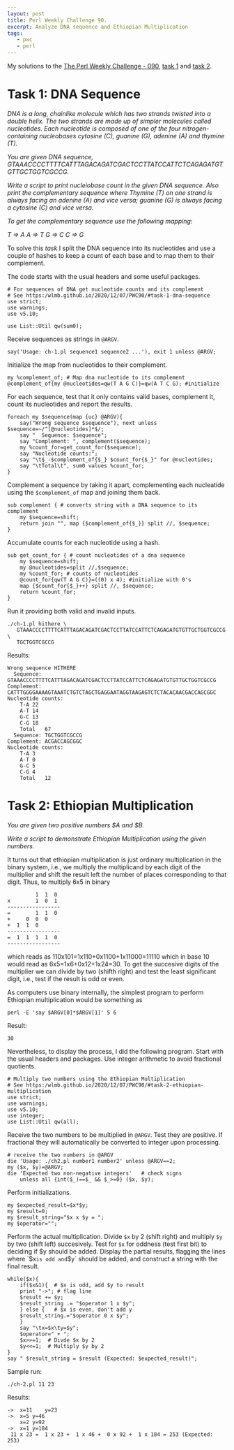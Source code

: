 ```yaml
---
layout: post
title: Perl Weekly Challenge 90.
excerpt: Analyze DNA sequence and Ethiopian Multiplication
tags:
   - pwc
   - perl
---
```


My solutions to the [The Perl Weekly Challenge - 090](https://perlweeklychallenge.org/blog/perl-weekly-challenge-090/#TASK1), [task 1](https://github.com/wlmb/perlweeklychallenge-club/blob/master/challenge-090/wlmb/perl/ch-1.pl) and
[task 2](https://github.com/wlmb/perlweeklychallenge-club/blob/master/challenge-090/wlmb/perl/ch-2.pl).


# Task 1: DNA Sequence

*DNA is a long, chainlike molecule which has two strands twisted into a*
*double helix. The two strands are made up of simpler molecules called*
*nucleotides. Each nucleotide is composed of one of the four*
*nitrogen-containing nucleobases cytosine (C), guanine (G), adenine (A)*
*and thymine (T).*

*You are given DNA sequence, GTAAACCCCTTTTCATTTAGACAGATCGACTCCTTATCCATTCTCAGAGATGTGTTGCTGGTCGCCG.*

*Write a script to print nucleiobase count in the given DNA*
*sequence. Also print the complementary sequence where Thymine (T) on*
*one strand is always facing an adenine (A) and vice versa; guanine (G)*
*is always facing a cytosine (C) and vice versa.*

*To get the complementary sequence use the following mapping:*

*T => A*
*A => T*
*G => C*
*C => G*

To solve this *task* I split the DNA sequence into its nucleotides and use
a couple of hashes to keep a count of each base and to map them to
their complement.

The code starts with the usual headers and some useful packages.


    # For sequences of DNA get nucleotide counts and its complement
    # See https:/wlmb.github.io/2020/12/07/PWC90/#task-1-dna-sequence
    use strict;
    use warnings;
    use v5.10;

    use List::Util qw(sum0);

Receive sequences as strings in `@ARGV`.

    say('Usage: ch-1.pl sequence1 sequence2 ...'), exit 1 unless @ARGV;

Initialize the map from nucleotides to their complement.

    my %complement_of; # Map dna nucleotide to its complement
    @complement_of{my @nucleotides=qw(T A G C)}=qw(A T C G); #initialize

For each sequence, test that it only contains valid bases, complement
it, count its nucleotides and report the results.

    foreach my $sequence(map {uc} @ARGV){
        say("Wrong sequence $sequence"), next unless $sequence=~/^[@nucleotides]*$/;
        say "  Sequence: $sequence";
        say "Complement: ", complement($sequence);
        my %count_for=get_count_for($sequence);
        say "Nucleotide counts:";
        say "\t$_-$complement_of{$_} $count_for{$_}" for @nucleotides;
        say "\tTotal\t", sum0 values %count_for;
    }

Complement a sequence by taking it apart, complementing each
nucleatide using the `$complement_of` map and joining them back.

    sub complement { # converts string with a DNA sequence to its complement
        my $sequence=shift;
        return join "", map {$complement_of{$_}} split //, $sequence;
    }

Accumulate counts for each nucleotide using a hash.

    sub get_count_for { # count nucleotides of a dna sequence
        my $sequence=shift;
        my @nucleotides=split //,$sequence;
        my %count_for; # counts of nucleotides
        @count_for{qw(T A G C)}=((0) x 4); #initialize with 0's
        map {$count_for{$_}++} split //, $sequence;
        return %count_for;
    }

Run it providing both valid and invalid inputs.

    ./ch-1.pl hithere \
       GTAAACCCCTTTTCATTTAGACAGATCGACTCCTTATCCATTCTCAGAGATGTGTTGCTGGTCGCCG \
       TGCTGGTCGCCG

Results:

    Wrong sequence HITHERE
      Sequence: GTAAACCCCTTTTCATTTAGACAGATCGACTCCTTATCCATTCTCAGAGATGTGTTGCTGGTCGCCG
    Complement: CATTTGGGGAAAAGTAAATCTGTCTAGCTGAGGAATAGGTAAGAGTCTCTACACAACGACCAGCGGC
    Nucleotide counts:
    	T-A 22
    	A-T 14
    	G-C 13
    	C-G 18
    	Total	67
      Sequence: TGCTGGTCGCCG
    Complement: ACGACCAGCGGC
    Nucleotide counts:
    	T-A 3
    	A-T 0
    	G-C 5
    	C-G 4
    	Total	12


# Task 2: Ethiopian Multiplication

*You are given two positive numbers $A and $B.*

*Write a script to demonstrate Ethiopian Multiplication using the given numbers.*

It turns out that ethiopian multiplication is just ordinary
multiplication in the binary system, i.e., we multiply the
multiplicand by each digit of the multiplier and shift the result
left the number of places corresponding to that digit.
Thus, to multiply 6x5 in binary

             1  1  0
    x        1  0  1
    -----------------
    =        1  1  0
    +     0  0  0
    +  1  1  0
    -----------------
    =  1  1  1  1  0
    -----------------

which reads as 110x101=1x110+0x1100+1x11000=11110
which in base 10 would read as 6x5=1x6+0x12+1x24=30. To get the
succesive digits of the multiplier we can divide by two (shifth right)
and test the least significant digit, i.e., test if the result is odd
or even.

As computers use binary internally, the simplest program to perform Ethiopian
multiplication would be something as

    perl -E 'say $ARGV[0]*$ARGV[1]' 5 6

Result:

    30

Nevertheless, to display the process, I did the following program.
Start with the usual headers and packages. Use integer arithmetic to
avoid fractional quotients.

    # Multiply two numbers using the Ethiopian Multiplication
    # See https:/wlmb.github.io/2020/12/07/PWC90/#task-2-ethiopian-multiplication
    use strict;
    use warnings;
    use v5.10;
    use integer;
    use List::Util qw(all);

Receive the two numbers to be multiplied in `@ARGV`. Test they are
positive. If fractional they will automatically be converted to
integer upon processing.

    # receive the two numbers in @ARGV
    die 'Usage: ./ch2.pl number1 number2' unless @ARGV==2;
    my ($x, $y)=@ARGV;
    die 'Expected two non-negative integers'   # check signs
        unless all {int($_)==$_ && $_>=0} ($x, $y);

Perform initializations.

    my $expected_result=$x*$y;
    my $result=0;
    my $result_string="$x x $y = ";
    my $operator="";

Perform the actual multiplication. Divide `$x` by 2 (shift right) and
multiply `$y` by two (shift left) succesively. Test for `$x` for
oddness (test first bit) to deciding if $y should be added. Display
the partial results, flagging the lines where `$x` is odd and `$y` should
be added, and construct a string with the final result.

    while($x){
        if($x&1){  # $x is odd, add $y to result
    	print "->"; # flag line
    	$result += $y;
    	$result_string .= "$operator 1 x $y";
        } else {   # $x is even, don't add y
    	$result_string.="$operator 0 x $y";
        }
        say "\tx=$x\ty=$y";
        $operator=" + ";
        $x>>=1;  # Divde $x by 2
        $y<<=1;  # Multiply $y by 2
    }
    say " $result_string = $result (Expected: $expected_result)";

Sample run:

    ./ch-2.pl 11 23

Results:

    ->	x=11	y=23
    ->	x=5	y=46
    	x=2	y=92
    ->	x=1	y=184
     11 x 23 =  1 x 23 +  1 x 46 +  0 x 92 +  1 x 184 = 253 (Expected: 253)
